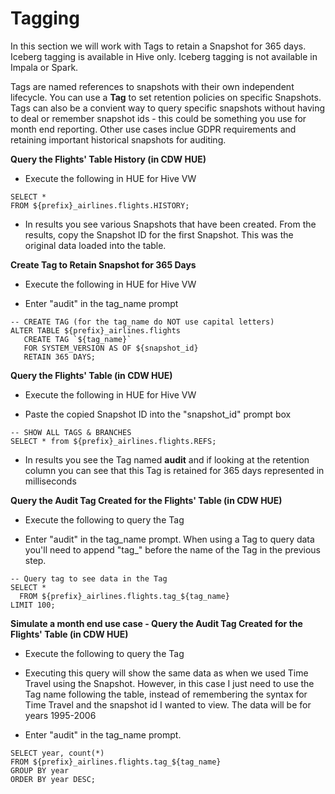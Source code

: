 # Tagging

In this section we will work with Tags to retain a Snapshot for 365 days.  Iceberg tagging is available in Hive only. Iceberg tagging is not available in Impala or Spark.

Tags are named references to snapshots with their own independent lifecycle.  You can use a <b>Tag</b> to set retention policies on specific Snapshots.  Tags can also be a convient way to query specific snapshots without having to deal or remember snapshot ids - this could be something you use for month end reporting. Other use cases inclue GDPR requirements and retaining important historical snapshots for auditing.

**Query the Flights' Table History (in CDW HUE)**

- Execute the following in HUE for Hive VW

```
SELECT *
FROM ${prefix}_airlines.flights.HISTORY;
```

- In results you see various Snapshots that have been created.  From the results, copy the Snapshot ID for the first Snapshot.  This was the original data loaded into the table.


**Create Tag to Retain Snapshot for 365 Days**

- Execute the following in HUE for Hive VW

- Enter "audit" in the tag_name prompt

```
-- CREATE TAG (for the tag_name do NOT use capital letters)
ALTER TABLE ${prefix}_airlines.flights 
   CREATE TAG `${tag_name}` 
   FOR SYSTEM_VERSION AS OF ${snapshot_id} 
   RETAIN 365 DAYS;
```

**Query the Flights' Table  (in CDW HUE)**

- Execute the following in HUE for Hive VW

- Paste the copied Snapshot ID into the "snapshot_id" prompt box

```
-- SHOW ALL TAGS & BRANCHES
SELECT * from ${prefix}_airlines.flights.REFS;
```

- In results you see the Tag named **audit** and if looking at the retention column you can see that this Tag is retained for 365 days represented in milliseconds

**Query the Audit Tag Created for the Flights' Table (in CDW HUE)**

- Execute the following to query the Tag

- Enter "audit" in the tag_name prompt.  When using a Tag to query data you'll need to append "tag_" before the name of the Tag in the previous step.


```
-- Query tag to see data in the Tag
SELECT *
  FROM ${prefix}_airlines.flights.tag_${tag_name}
LIMIT 100;
```

**Simulate a month end use case - Query the Audit Tag Created for the Flights' Table (in CDW HUE)**

- Execute the following to query the Tag

- Executing this query will show the same data as when we used Time Travel using the Snapshot.  However, in this case I just need to use the Tag name following the table, instead of remembering the syntax for Time Travel and the snapshot id I wanted to view.  The data will be for years 1995-2006

- Enter "audit" in the tag_name prompt.


```
SELECT year, count(*)
FROM ${prefix}_airlines.flights.tag_${tag_name}
GROUP BY year
ORDER BY year DESC;
```
